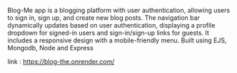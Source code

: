 Blog-Me app is a blogging platform with user authentication, allowing users to sign in, sign up, and create new blog posts.
The navigation bar dynamically updates based on user authentication, displaying a profile dropdown for signed-in users and sign-in/sign-up links for guests.
It includes a responsive design with a mobile-friendly menu.
Built using EJS, Mongodb, Node and Express

link : https://blog-the.onrender.com/
